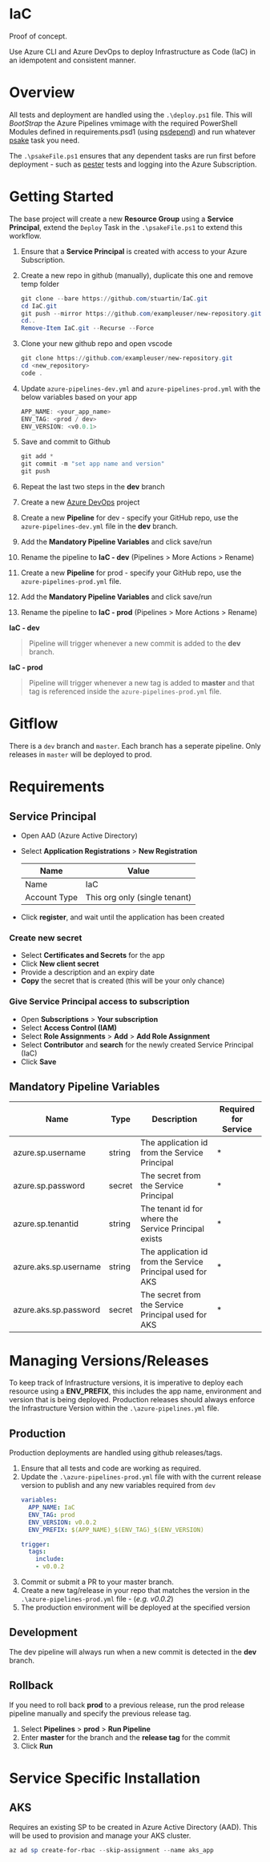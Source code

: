 # IaC

Proof of concept.

Use Azure CLI and Azure DevOps to deploy Infrastructure as Code (IaC) in an idempotent and consistent manner.

# Overview

All tests and deployment are handled using the `.\deploy.ps1` file. This will _BootStrap_ the Azure Pipelines vmimage with the required PowerShell Modules defined in requirements.psd1 (using [psdepend](https://github.com/RamblingCookieMonster/PSDepend)) and run whatever [psake](https://github.com/psake/psake) task you need.

The `.\psakeFile.ps1` ensures that any dependent tasks are run first before deployment - such as [pester](https://github.com/pester/Pester) tests and logging into the Azure Subscription.

# Getting Started

The base project will create a new **Resource Group** using a **Service Principal**, extend the `Deploy` Task in the `.\psakeFile.ps1` to extend this workflow.
1. Ensure that a **Service Principal** is created with access to your Azure Subscription.
1. Create a new repo in github (manually), duplicate this one and remove temp folder
    ```PowerShell
    git clone --bare https://github.com/stuartin/IaC.git
    cd IaC.git
    git push --mirror https://github.com/exampleuser/new-repository.git
    cd..
    Remove-Item IaC.git --Recurse --Force
    ```
1. Clone your new github repo and open vscode
    ```PowerShell
    git clone https://github.com/exampleuser/new-repository.git
    cd <new_repository>
    code .
    ```
1. Update `azure-pipelines-dev.yml` and `azure-pipelines-prod.yml` with the below variables based on your app
    ```PowerShell
    APP_NAME: <your_app_name>
    ENV_TAG: <prod / dev>
    ENV_VERSION: <v0.0.1>
    ```
1. Save and commit to Github
    ```PowerShell
    git add *
    git commit -m "set app name and version"
    git push
    ```
1. Repeat the last two steps in the **dev** branch

1. Create a new [Azure DevOps](https://dev.azure.com/) project
1. Create a new **Pipeline** for dev - specify your GitHub repo, use the `azure-pipelines-dev.yml` file in the **dev** branch.
1. Add the **Mandatory Pipeline Variables** and click save/run
1. Rename the pipeline to **IaC - dev** (Pipelines > More Actions > Rename)
1. Create a new **Pipeline** for prod - specify your GitHub repo, use the `azure-pipelines-prod.yml` file. 
1. Add the **Mandatory Pipeline Variables** and click save/run
1. Rename the pipeline to **IaC - prod** (Pipelines > More Actions > Rename)

**IaC - dev** 
> Pipeline will trigger whenever a new commit is added to the **dev** branch.

**IaC - prod**
> Pipeline will trigger whenever a new tag is added to **master** and that tag is referenced inside the `azure-pipelines-prod.yml` file.

# Gitflow

There is a `dev` branch and `master`.
Each branch has a seperate pipeline. Only releases in `master` will be deployed to prod.

# Requirements

## Service Principal

- Open AAD (Azure Active Directory)
- Select **Application Registrations** > **New Registration**

  Name | Value
  --- | ---
  Name | IaC
  Account Type | This org only (single tenant)

- Click **register**, and wait until the application has been created

### Create new secret

- Select **Certificates and Secrets** for the app
- Click **New client secret**
- Provide a description and an expiry date
- **Copy** the secret that is created (this will be your only chance)

### Give Service Principal access to subscription

 - Open **Subscriptions** > **Your subscription**
 - Select **Access Control (IAM)**
 - Select **Role Assignments** > **Add** > **Add Role Assignment**
 - Select **Contributor** and **search** for the newly created Service Principal (IaC)
 - Click **Save**

## Mandatory Pipeline Variables

 Name | Type | Description | Required for Service
 --- | --- | --- | ---
 azure.sp.username | string | The application id from the Service Principal | *
 azure.sp.password | secret | The secret from the Service Principal | *
 azure.sp.tenantid | string | The tenant id for where the Service Principal exists | *
 azure.aks.sp.username | string | The application id from the Service Principal used for AKS | *
 azure.aks.sp.password | secret | The secret from the Service Principal used for AKS | *

 # Managing Versions/Releases

 To keep track of Infrastructure versions, it is imperative to deploy each resource using a **ENV_PREFIX**, this includes the app name, environment and version that is being deployed. 
 Production releases should always enforce the Infrastructure Version within the `.\azure-pipelines.yml` file.

 ## Production

Production deployments are handled using github releases/tags.

 1. Ensure that all tests and code are working as required.
 1. Update the `.\azure-pipelines-prod.yml` file with with the current release version to publish and any new variables required from `dev`
    ```yaml
    variables:
      APP_NAME: IaC
      ENV_TAG: prod
      ENV_VERSION: v0.0.2
      ENV_PREFIX: $(APP_NAME)_$(ENV_TAG)_$(ENV_VERSION)

    trigger:
      tags:
        include:
        - v0.0.2
    ```
1. Commit or submit a PR to your master branch.
1. Create a new tag/release in your repo that matches the version in the `.\azure-pipelines-prod.yml` file - (_e.g. v0.0.2_)
1. The production environment will be deployed at the specified version

## Development

The dev pipeline will always run when a new commit is detected in the **dev** branch.

## Rollback

If you need to roll back **prod** to a previous release, run the prod release pipeline manually and specify the previous release tag.

1. Select **Pipelines** > **prod** > **Run Pipeline**
1. Enter **master** for the branch and the **release tag** for the commit
1. Click **Run**

# Service Specific Installation

## AKS

Requires an existing SP to be created in Azure Active Directory (AAD). This will be used to provision and manage your AKS cluster.

```PowerShell
az ad sp create-for-rbac --skip-assignment --name aks_app
```